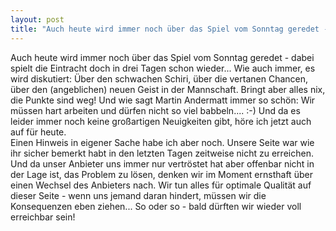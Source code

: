 ```yaml
---
layout: post
title: "Auch heute wird immer noch über das Spiel vom Sonntag geredet - dabei spielt die Eintracht doch in drei Tagen schon wieder..."
---
```


Auch heute wird immer noch über das Spiel vom Sonntag geredet - dabei spielt die Eintracht doch in drei Tagen schon wieder... Wie auch immer, es wird diskutiert: Über den schwachen Schiri, über die vertanen Chancen, über den (angeblichen) neuen Geist in der Mannschaft. Bringt aber alles nix, die Punkte sind weg! Und wie sagt Martin Andermatt immer so schön: Wir müssen hart arbeiten und dürfen nicht so viel babbeln.... :-) Und da es leider immer noch keine großartigen Neuigkeiten gibt, höre ich jetzt auch auf für heute.  
Einen Hinweis in eigener Sache habe ich aber noch. Unsere Seite war wie ihr sicher bemerkt habt in den letzten Tagen zeitweise nicht zu erreichen. Und da unser Anbieter uns immer nur vertröstet hat aber offenbar nicht in der Lage ist, das Problem zu lösen, denken wir im Moment ernsthaft über einen Wechsel des Anbieters nach. Wir tun alles für optimale Qualität auf dieser Seite - wenn uns jemand daran hindert, müssen wir die Konsequenzen eben ziehen... So oder so - bald dürften wir wieder voll erreichbar sein!
